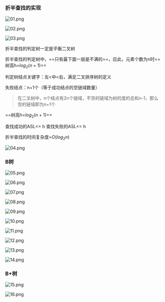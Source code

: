 ### 折半查找的实现

![01.png]()



![02.png]()



![03.png]()

折半查找的判定树一定是平衡二叉树

折半查找的判定树中，==只有最下面一层是不满的==，应此，元素个数为n时==树高h\=$log_2{(n+1)}$==

判定树结点关键字：左<中<右，满足二叉排序树的定义

失败结点：n+1个（等于成功结点的空链域数量）

> 在二叉树中，n个结点有2n个链域，不空的链域为树的度的总和n-1，那么空的链域即为n+1个



==树高h\=$log_2{(n+1)}$==

查找成功的ASL<= h      查找失败的ASL<= h

折半查找的时间复杂度=$O(log_2{n})$ 



![04.png]()



### B树

![05.png]()



![06.png]()



![07.png]()



![08.png]()



![09.png]()



![10.png]()



![11.png]()



![12.png]()



![13.png]()



![14.png]()



### B+树

![15.png]()



![16.png]()



